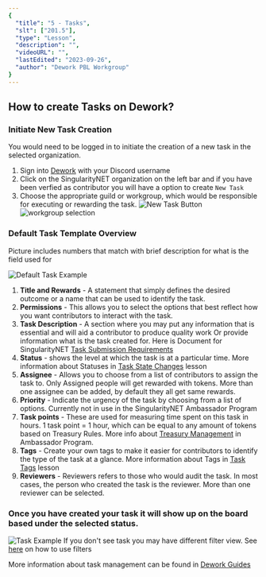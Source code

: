 ```yaml
---
{
  "title": "5 - Tasks",
  "slt": ["201.5"],
  "type": "Lesson",
  "description": "",
  "videoURL": "",
  "lastEdited": "2023-09-26",
  "author": "Dework PBL Workgroup"
}
---
```


## How to create Tasks on Dework?
### Initiate New Task Creation

You would need to be logged in to initiate the creation of a new task in the selected organization.

1. Sign into [Dework](https://app.dework.xyz/singularitynet-ambas/) with your Discord username
2. Click on the SingularityNET organization on the left bar and if you have been verfied as contributor you will have a option to create `New Task`
3. Choose the appropriate guild or workgroup, which would be responsible for executing or rewarding the task.
   ![New Task Button](/Dework_PBL_Pictures/Module_201/New_Task_Button_Location.png)
   ![workgroup selection](/Dework_PBL_Pictures/Module_201/Workgroup_Selection_Option.png)

### Default Task Template Overview

Picture includes numbers that match with brief description for what is the field used for

![Default Task Example](/Dework_PBL_Pictures/Module_201/Task_Overview_Window.png)

1.  **Title and Rewards** - A statement that simply defines the desired outcome or a name that can be used to identify the task.
2.  **Permissions** - This allows you to select the options that best reflect how you want contributors to interact with the task.
3.  **Task Description** - A section where you may put any information that is essential and will aid a contributor to produce quality work Or provide information what is the task created for.
    Here is Document for SingularityNET [Task Submission Requirements](https://docs.google.com/document/d/1NYqDGtvbLqFXg8AMd4qujP7SX3RGmkMzTfSdvjyblFc/edit?usp=sharing)
4.  **Status** - shows the level at which the task is at a particular time.
    More information about Statuses in [Task State Changes](course/module/201/2017) lesson
5.  **Assignee** - Allows you to choose from a list of contributors to assign the task to.
    Only Assigned people will get rewarded with tokens.
    More than one assignee can be added, by default they all get same rewards.
6.  **Priority** - Indicate the urgency of the task by choosing from a list of options.
    Currently not in use in the SingularityNET Ambassador Program
7.  **Task points** - These are used for measuring time spent on this task in hours.
    1 task point = 1 hour, which can be equal to any amount of tokens based on Treasury Rules.
    More info about [Treasury Management](https://snet-ambassadors.gitbook.io/home/group-1/treasury-management) in Ambassador Program.
8.  **Tags** - Create your own tags to make it easier for contributors to identify the type of the task at a glance.
    More information about Tags in [Task Tags](course/module/201/2018) lesson
9.  **Reviewers** - Reviewers refers to those who would audit the task.
    In most cases, the person who created the task is the reviewer.
    More than one reviewer can be selected.

### Once you have created your task it will show up on the board based under the selected status.

![Task Example](/Dework_PBL_Pictures/Module_201/Test_Task_Example.png)
If you don't see task you may have different filter view. See [here](course/module/201/2012) on how to use filters


More information about task management can be found in [Dework Guides](https://dework.gitbook.io/product-docs/fundamentals/task-types-and-assignee-gating)
